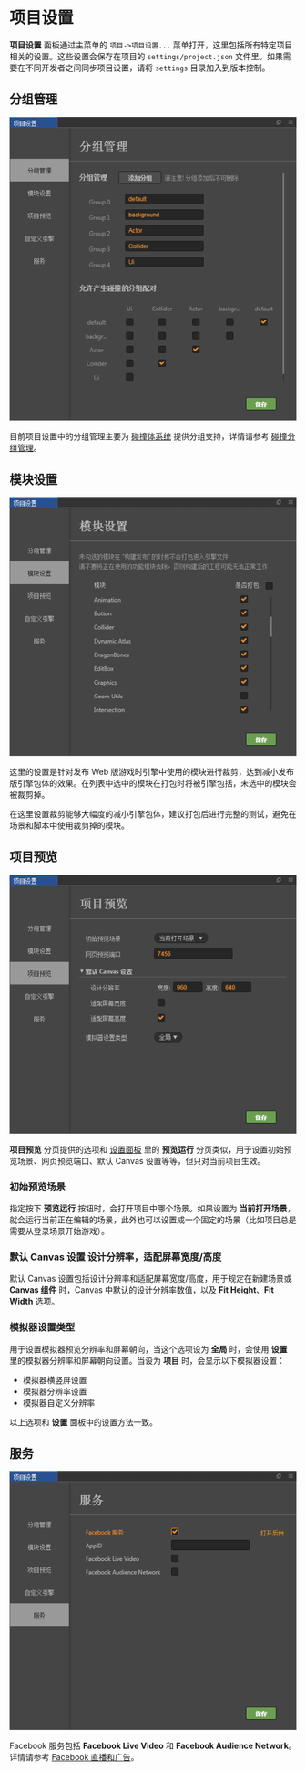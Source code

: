 # 项目设置

**项目设置** 面板通过主菜单的 `项目->项目设置...` 菜单打开，这里包括所有特定项目相关的设置。这些设置会保存在项目的 `settings/project.json` 文件里。如果需要在不同开发者之间同步项目设置，请将 `settings` 目录加入到版本控制。

## 分组管理

![group](project-settings/group.png)

目前项目设置中的分组管理主要为 [碰撞体系统](../../../physics/index.md) 提供分组支持，详情请参考 [碰撞分组管理](../../../physics/collision/collision-group.md)。

## 模块设置

![module](project-settings/module.png)

这里的设置是针对发布 Web 版游戏时引擎中使用的模块进行裁剪，达到减小发布版引擎包体的效果。在列表中选中的模块在打包时将被引擎包括，未选中的模块会被裁剪掉。

在这里设置裁剪能够大幅度的减小引擎包体，建议打包后进行完整的测试，避免在场景和脚本中使用裁剪掉的模块。

## 项目预览

![preview](project-settings/preview.png)

**项目预览** 分页提供的选项和 [设置面板](preferences.md) 里的 **预览运行** 分页类似，用于设置初始预览场景、网页预览端口、默认 Canvas 设置等等，但只对当前项目生效。

### 初始预览场景

指定按下 **预览运行** 按钮时，会打开项目中哪个场景。如果设置为 **当前打开场景**，就会运行当前正在编辑的场景，此外也可以设置成一个固定的场景（比如项目总是需要从登录场景开始游戏）。

### 默认 Canvas 设置 设计分辨率，适配屏幕宽度/高度

默认 Canvas 设置包括设计分辨率和适配屏幕宽度/高度，用于规定在新建场景或 **Canvas 组件** 时，Canvas 中默认的设计分辨率数值，以及 **Fit Height**、**Fit Width** 选项。

### 模拟器设置类型

用于设置模拟器预览分辨率和屏幕朝向，当这个选项设为 **全局** 时，会使用 **设置** 里的模拟器分辨率和屏幕朝向设置。当设为 **项目** 时，会显示以下模拟器设置：

- 模拟器横竖屏设置
- 模拟器分辨率设置
- 模拟器自定义分辨率

以上选项和 **设置** 面板中的设置方法一致。

## 服务

![](../../../sdk/fb-an-and-live/facebook.png)

Facebook 服务包括 **Facebook Live Video** 和 **Facebook Audience Network**。详情请参考 [Facebook 直播和广告](../../../sdk/fb-an-and-live.md)。
